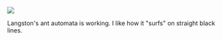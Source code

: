 ![](https://db-feed.s3.amazonaws.com/legacy/gif-2020-07-22_11-29-05@2x-1595431997.gif)

Langston's ant automata is working. I like how it "surfs" on straight black lines.
